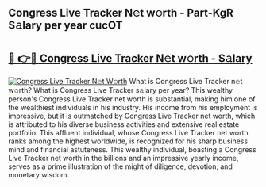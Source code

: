 ## Congress Live Tracker N𝚎t w𝚘rth - Part-KgR S𝚊lary per year cucOT

# <h2><a href="http://gc1bkd.nevu.top/?p=Congress+Live+Tracker">🔗 👉🔴 Congress Live Tracker N𝚎t w𝚘rth - S𝚊lary</a></h2>

[![Congress Live Tracker N𝚎t W𝚘rth](https://i.imgur.com/Oavwk0R.jpeg)](http://gc1bkd.nevu.top/?p=Congress+Live+Tracker)
What is Congress Live Tracker n𝚎t w𝚘rth? What is Congress Live Tracker s𝚊lary per year?
This wealthy person's Congress Live Tracker net worth is substantial, making him one of the wealthiest individuals in his industry. His income from his employment is impressive, but it is outmatched by Congress Live Tracker net worth, which is attributed to his diverse business activities and extensive real estate portfolio. This affluent individual, whose Congress Live Tracker net worth ranks among the highest worldwide, is recognized for his sharp business mind and financial astuteness. This wealthy individual, boasting a Congress Live Tracker net worth in the billions and an impressive yearly income, serves as a prime illustration of the might of diligence, devotion, and monetary wisdom.
